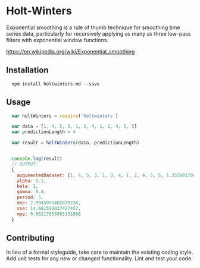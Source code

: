Holt-Winters
============

Exponential smoothing is a rule of thumb technique for smoothing time series data, particularly for recursively applying as many as three low-pass filters with exponential window functions.

https://en.wikipedia.org/wiki/Exponential_smoothing

## Installation

```shell
  npm install holtwinters-md --save
```

## Usage

```js
  var holtWinters = require('holtwinters')

  var data = [1, 4, 5, 3, 1, 3, 4, 1, 2, 4, 5, 5]
  var predictionLength = 4

  var result = holtWinters(data, predictionLength)


  console.log(result)
  // OUTPUT:
  {
    augumentedDataset: [1, 4, 5, 3, 1, 3, 4, 1, 2, 4, 5, 5, 1.3338017069503336, 2.9451723210706824, 5.691675635182751, 6.721827583201698],
    alpha: 0.1,
    beta: 1,
    gamma: 0.4,
    period: 5,
    mse: 2.0945071482039226,
    sse: 14.661550037427457,
    mpe: 0.06217855085131068
  }
```

## Contributing

In lieu of a formal styleguide, take care to maintain the existing coding style.
Add unit tests for any new or changed functionality. Lint and test your code.
